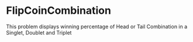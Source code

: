# FlipCoinCombination
This problem displays winning percentage of Head or Tail  Combination in a Singlet, Doublet and Triplet
